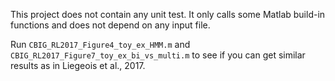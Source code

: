 This project does not contain any unit test. It only calls some Matlab build-in functions and does not depend on any input file.

Run `CBIG_RL2017_Figure4_toy_ex_HMM.m` and `CBIG_RL2017_Figure7_toy_ex_bi_vs_multi.m` to see if you can get similar results as in Liegeois et al., 2017.
